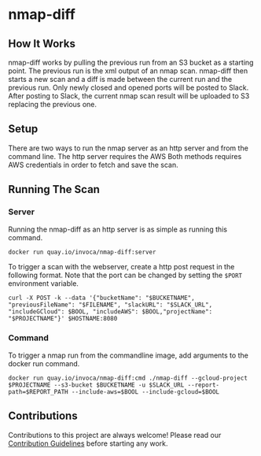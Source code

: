 # nmap-diff

## How It Works
nmap-diff works by pulling the previous run from an S3 bucket as a starting point. The previous run is the xml output of an nmap scan. nmap-diff then starts a new scan and a diff is made between the current run and the previous run. Only newly closed and opened ports will be posted to Slack. After posting to Slack, the current nmap scan result will be uploaded to S3 replacing the previous one.

## Setup
There are two ways to run the nmap server as an http server and from the command line. The http server requires the AWS 
Both methods requires AWS credentials in order to fetch and save the scan. 


## Running The Scan 

### Server
Running the nmap-diff as an http server is as simple as running this command.

```
docker run quay.io/invoca/nmap-diff:server
```

To trigger a scan with the webserver, create a http post request in the following format. Note that the port can be changed by setting the `$PORT` environment variable. 

```
curl -X POST -k --data '{"bucketName": "$BUCKETNAME", "previousFileName": "$FILENAME", "slackURL": "$SLACK_URL", "includeGCloud": $BOOL, "includeAWS": $BOOL,"projectName": "$PROJECTNAME"}' $HOSTNAME:8080
```


### Command

To trigger a nmap run from the commandline image, add arguments to the docker run command. 

```
docker run quay.io/invoca/nmap-diff:cmd ./nmap-diff --gcloud-project $PROJECTNAME --s3-bucket $BUCKETNAME -u $SLACK_URL --report-path=$REPORT_PATH --include-aws=$BOOL --include-gcloud=$BOOL
```


## Contributions

Contributions to this project are always welcome!  Please read our [Contribution Guidelines](https://github.com/Invoca/nmap-diff/blob/master/CONTRIBUTING.md) before starting any work.
